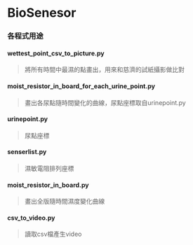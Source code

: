 # BioSenesor

### 各程式用途

#### wettest_point_csv_to_picture.py

> 將所有時間中最濕的點畫出，用來和慈濟的試紙攝影做比對

#### moist_resistor_in_board_for_each_urine_point.py

> 畫出各尿點隨時間變化的曲線，尿點座標取自urinepoint.py

#### urinepoint.py

> 尿點座標

#### senserlist.py

> 濕敏電阻排列座標

#### moist_resistor_in_board.py

> 畫出全版隨時間濕度變化曲線

#### csv_to_video.py

> 讀取csv檔產生video

